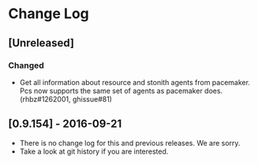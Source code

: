# Change Log

## [Unreleased]

### Changed
- Get all information about resource and stonith agents from pacemaker. Pcs now
  supports the same set of agents as pacemaker does. (rhbz#1262001, ghissue#81)


## [0.9.154] - 2016-09-21
- There is no change log for this and previous releases. We are sorry.
- Take a look at git history if you are interested.
